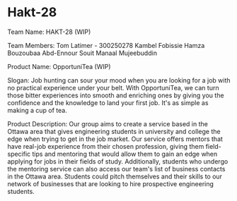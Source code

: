 # Hakt-28
Team Name: HAKT-28 (WIP)

Team Members:
Tom Latimer - 300250278
Kambel Fobissie
Hamza Bouzoubaa
Abd-Ennour Souit
Manaal Mujeebuddin

Product Name: OpportuniTea (WIP)

Slogan:
Job hunting can sour your mood when you are looking for a job with no practical experience under your belt. With 
OpportuniTea, we can turn those bitter experiences into smooth and enriching ones by giving you the confidence and the 
knowledge to land your first job. It's as simple as making a cup of tea.

Product Description:
Our group aims to create a service based in the Ottawa area that gives engineering
students in university and college the edge when trying to get in the job market.
Our service offers mentors that have real-job experience from their chosen profession,
giving them field-specific tips and mentoring that would allow them to gain an edge when applying for jobs
in their fields of study. Additionally, students who undergo the mentoring service can also
access our team's list of business contacts in the Ottawa area. Students could
pitch themselves and their skills to our network of businesses that are looking to hire
prospective engineering students. 
